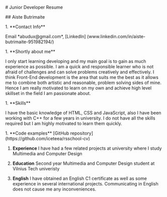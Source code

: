 <p># Junior Developer Resume<p>
<p>## Aiste Butrimaite</p>
<div> <p> 1. **Contact Info** </p> <p> Email *abudux@gmail.com*, [LinkedIn] (www.linkedin.com/in/aiste-butrimaite-951982194/) </p> </div> <div> <p> 1. **Shortly about me**</p> <p>I only start learning developing and my main goal is to gain as much experience as possible. I am a quick and responsible learner who is not afraid of challenges and can solve problems creatively and effectively. I think Front-End development is the area that suits  me the best as it allows me to combine both artistic and reasonable, problem solving sides of mine. Hence I am really motivated to learn on my own and achieve high level skillset in the field I am passionate about.</p> </div> <div> <p> 1. **Skills**</p> <p> I have the basic knowledge of HTML, CSS and JavaScript, also I have been working with C++ for a few years in university. I do not have all the skills required but I am highly motivated to learn them quickly.</p> </div>
1. **Code examples** 
[GitHub repository] (https://github.com/iceteea/rsschool-cv)

1. **Experience**
I have had a few related projects at university where I study Multimedia and Computer Design

1. **Education**
Second year Multimedia and Computer Design student at Vilnius Tech univeristy

1. **English**
I have obtained an English C1 certificate as well as some experience in several international projects. Communicating in English does not cause me any inconveniences.
